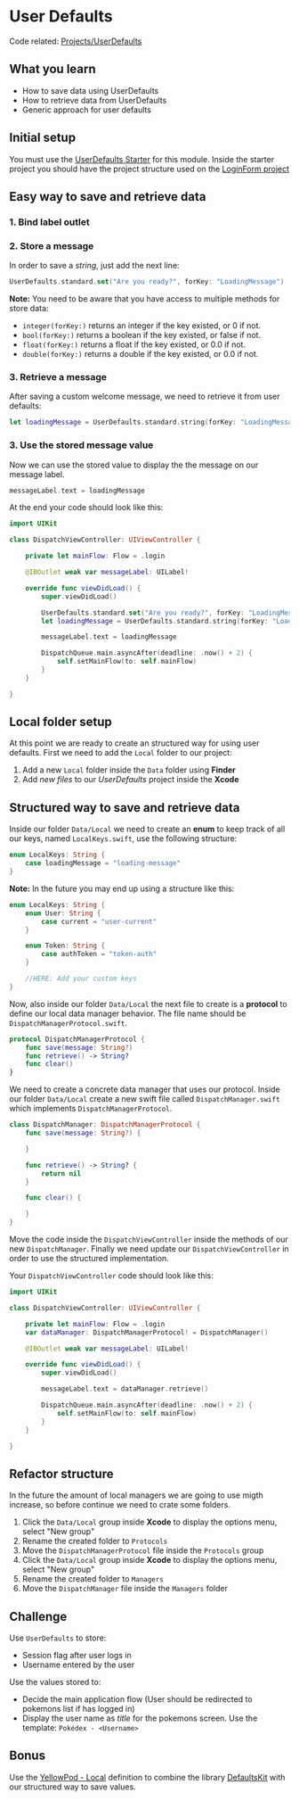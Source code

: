 # User Defaults

Code related: [Projects/UserDefaults](/Projects/UserDefaults)

## What you learn

* How to save data using UserDefaults
* How to retrieve data from UserDefaults
* Generic approach for user defaults

## Initial setup

You must use the [UserDefaults Starter](/Starters/UserDefaults) for this module. Inside the starter project you should have the project structure used on the [LoginForm project](/Projects/LoginForm)

## Easy way to save and retrieve data

### 1. Bind label outlet

### 2. Store a message

In order to save a *string*, just add the next line:

```swift
UserDefaults.standard.set("Are you ready?", forKey: "LoadingMessage")
```

**Note:** You need to be aware that you have access to multiple methods for store data:

* `integer(forKey:)` returns an integer if the key existed, or 0 if not.
* `bool(forKey:)` returns a boolean if the key existed, or false if not.
* `float(forKey:)` returns a float if the key existed, or 0.0 if not.
* `double(forKey:)` returns a double if the key existed, or 0.0 if not.

### 3. Retrieve a message

After saving a custom welcome message, we need to retrieve it from user defaults:

```swift
let loadingMessage = UserDefaults.standard.string(forKey: "LoadingMessage")
```

### 3. Use the stored message value

Now we can use the stored value to display the the message on our message label.

```swift
messageLabel.text = loadingMessage
```

At the end your code should look like this:

```swift
import UIKit

class DispatchViewController: UIViewController {

    private let mainFlow: Flow = .login

    @IBOutlet weak var messageLabel: UILabel!

    override func viewDidLoad() {
        super.viewDidLoad()

        UserDefaults.standard.set("Are you ready?", forKey: "LoadingMessage")
        let loadingMessage = UserDefaults.standard.string(forKey: "LoadingMessage")

        messageLabel.text = loadingMessage

        DispatchQueue.main.asyncAfter(deadline: .now() + 2) {
            self.setMainFlow(to: self.mainFlow)
        }
    }

}
```

## Local folder setup

At this point we are ready to create an structured way for using user defaults. First we need to add the `Local` folder to our project:

1. Add a new `Local` folder inside the `Data` folder using **Finder**
2. Add *new files* to our *UserDefaults* project inside the **Xcode**

## Structured way to save and retrieve data

Inside our folder `Data/Local` we need to create an **enum** to keep track of all our keys, named `LocalKeys.swift`, use the following structure:

```swift
enum LocalKeys: String {
    case loadingMessage = "loading-message"
}
```

**Note:** In the future you may end up using a structure like this:

```swift
enum LocalKeys: String {
    enum User: String {
        case current = "user-current"
    }

    enum Token: String {
        case authToken = "token-auth"
    }

    //HERE: Add your custom keys
}
```

Now, also inside our folder `Data/Local` the next file to create is a **protocol** to define our local data manager behavior. The file name should be `DispatchManagerProtocol.swift`.

```swift
protocol DispatchManagerProtocol {
    func save(message: String?)
    func retrieve() -> String?
    func clear()
}
```

We need to create a concrete data manager that uses our protocol. Inside our folder `Data/Local` create a new swift file called `DispatchManager.swift` which implements `DispatchManagerProtocol`.

```swift
class DispatchManager: DispatchManagerProtocol {
    func save(message: String?) {

    }

    func retrieve() -> String? {
        return nil
    }

    func clear() {

    }
}
```

Move the code inside the `DispatchViewController` inside the methods of our new `DispatchManager`. Finally we need update our `DispatchViewController` in order to use the structured implementation.

Your `DispatchViewController` code should look like this:

```swift
import UIKit

class DispatchViewController: UIViewController {

    private let mainFlow: Flow = .login
    var dataManager: DispatchManagerProtocol! = DispatchManager()

    @IBOutlet weak var messageLabel: UILabel!

    override func viewDidLoad() {
        super.viewDidLoad()

        messageLabel.text = dataManager.retrieve()

        DispatchQueue.main.asyncAfter(deadline: .now() + 2) {
            self.setMainFlow(to: self.mainFlow)
        }
    }

}
```

## Refactor structure

In the future the amount of local managers we are going to use migth increase, so before continue we need to crate some folders.

1. Click the `Data/Local` group inside **Xcode** to display the options menu, select "New group"
2. Rename the created folder to `Protocols`
3. Move the `DispatchManagerProtocol` file inside the `Protocols` group
4. Click the `Data/Local` group inside **Xcode** to display the options menu, select "New group"
5. Rename the created folder to `Managers`
6. Move the `DispatchManager` file inside the `Managers` folder

## Challenge

Use `UserDefaults` to store:

* Session flag after user logs in
* Username entered by the user

Use the values stored to:

* Decide the main application flow (User should be redirected to pokemons list if has logged in)
* Display the user name as *title* for the pokemons screen. Use the template: `Pokédex - <Username>`

## Bonus

Use the [YellowPod - Local](https://github.com/yellowme/base-ios/tree/master/YellowPod/YellowPod/Data/Local) definition to combine the library [DefaultsKit](https://github.com/nmdias/DefaultsKit) with our structured way to save values.